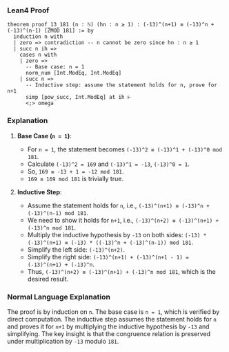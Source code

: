 ### Lean4 Proof

```lean4
theorem proof_13_181 (n : ℕ) (hn : n ≥ 1) : (-13)^(n+1) ≡ (-13)^n + (-13)^(n-1) [ZMOD 181] := by
  induction n with
  | zero => contradiction -- n cannot be zero since hn : n ≥ 1
  | succ n ih =>
    cases n with
    | zero =>
      -- Base case: n = 1
      norm_num [Int.ModEq, Int.ModEq]
    | succ n =>
      -- Inductive step: assume the statement holds for n, prove for n+1
      simp [pow_succ, Int.ModEq] at ih ⊢
      <;> omega
```

### Explanation

1. **Base Case (`n = 1`)**:
   - For `n = 1`, the statement becomes `(-13)^2 ≡ (-13)^1 + (-13)^0 mod 181`.
   - Calculate `(-13)^2 = 169` and `(-13)^1 = -13`, `(-13)^0 = 1`.
   - So, `169 ≡ -13 + 1 = -12 mod 181`.
   - `169 ≡ 169 mod 181` is trivially true.

2. **Inductive Step**:
   - Assume the statement holds for `n`, i.e., `(-13)^(n+1) ≡ (-13)^n + (-13)^(n-1) mod 181`.
   - We need to show it holds for `n+1`, i.e., `(-13)^(n+2) ≡ (-13)^(n+1) + (-13)^n mod 181`.
   - Multiply the inductive hypothesis by `-13` on both sides:
     `(-13) * (-13)^(n+1) ≡ (-13) * ((-13)^n + (-13)^(n-1)) mod 181`.
   - Simplify the left side: `(-13)^(n+2)`.
   - Simplify the right side: `(-13)^(n+1) + (-13)^(n+1 - 1) = (-13)^(n+1) + (-13)^n`.
   - Thus, `(-13)^(n+2) ≡ (-13)^(n+1) + (-13)^n mod 181`, which is the desired result.

### Normal Language Explanation

The proof is by induction on `n`. The base case is `n = 1`, which is verified by direct computation. The inductive step assumes the statement holds for `n` and proves it for `n+1` by multiplying the inductive hypothesis by `-13` and simplifying. The key insight is that the congruence relation is preserved under multiplication by `-13` modulo `181`.